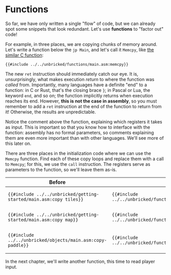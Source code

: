 # Functions

So far, we have only written a single "flow" of code, but we can already spot some snippets that look redundant.
Let's use **functions** to "factor out" code!

For example, in three places, we are copying chunks of memory around.
Let's write a function below the `jp Main`, and let's call it `Memcpy`, like [the similar C function](https://man7.org/linux/man-pages/man3/memcpy.3.html):

```rgbasm,linenos,start={{#line_no_of "" ../../unbricked/functions/main.asm:memcpy}}
{{#include ../../unbricked/functions/main.asm:memcpy}}
```

The new `ret` instruction should immediately catch our eye.
It is, unsurprisingly, what makes execution *return* to where the function was *called* from.
Importantly, many languages have a definite "end" to a function: in C or Rust, that's the closing brace `}`; in Pascal or Lua, the keyword `end`, and so on; the function implicitly returns when execution reaches its end.
However, **this is not the case in assembly**, so you must remember to add a `ret` instruction at the end of the function to return from it!
Otherwise, the results are unpredictable.

Notice the comment above the function, explaining which registers it takes as input.
This is important so that you know how to interface with the function: assembly has no formal parameters, so comments explaining them are even more important than with other languages.
We'll see more of this later on.

There are three places in the initialization code where we can use the `Memcpy` function.
Find each of these copy loops and replace them with a call to `Memcpy`; for this, we use the `call` instruction.
The registers serve as parameters to the function, so we'll leave them as-is.

<div class="table-wrapper"><table><thead><tr><th>Before</th><th>After</th></tr></thead><tbody><tr><td>

```rgbasm,linenos,start={{#line_no_of "" ../../unbricked/getting-started/main.asm:copy_tiles}}
{{#include ../../unbricked/getting-started/main.asm:copy_tiles}}
```

</td><td>

```rgbasm,linenos,start={{#line_no_of "" ../../unbricked/functions/main.asm:copy_tiles}}
{{#include ../../unbricked/functions/main.asm:copy_tiles}}
```

</td></tr><tr><td>

```rgbasm,linenos,start={{#line_no_of "" ../../unbricked/getting-started/main.asm:copy_map}}
{{#include ../../unbricked/getting-started/main.asm:copy_map}}
```

</td><td>

```rgbasm,linenos,start={{#line_no_of "" ../../unbricked/functions/main.asm:copy_map}}
{{#include ../../unbricked/functions/main.asm:copy_map}}
```

</td></tr><tr><td>

```rgbasm,linenos,start={{#line_no_of "" ../../unbricked/objects/main.asm:copy-paddle}}
{{#include ../../unbricked/objects/main.asm:copy-paddle}}
```

</td><td>

```rgbasm,linenos,start={{#line_no_of "" ../../unbricked/functions/main.asm:copy_paddle}}
{{#include ../../unbricked/functions/main.asm:copy_paddle}}
```

</td></tr></tbody></table></div>

In the next chapter, we'll write another function, this time to read player input.
